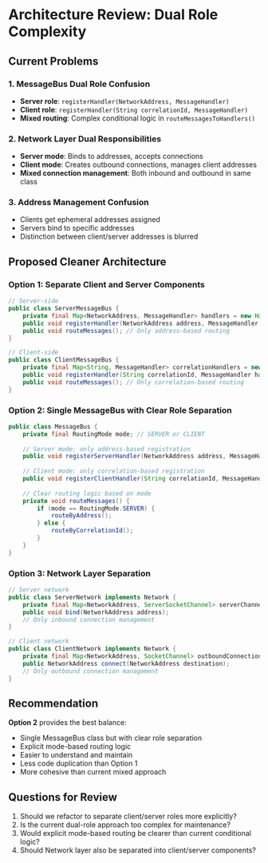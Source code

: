 # Architecture Review: Dual Role Complexity

## Current Problems

### 1. MessageBus Dual Role Confusion
- **Server role**: `registerHandler(NetworkAddress, MessageHandler)` 
- **Client role**: `registerHandler(String correlationId, MessageHandler)`
- **Mixed routing**: Complex conditional logic in `routeMessagesToHandlers()`

### 2. Network Layer Dual Responsibilities  
- **Server mode**: Binds to addresses, accepts connections
- **Client mode**: Creates outbound connections, manages client addresses
- **Mixed connection management**: Both inbound and outbound in same class

### 3. Address Management Confusion
- Clients get ephemeral addresses assigned
- Servers bind to specific addresses  
- Distinction between client/server addresses is blurred

## Proposed Cleaner Architecture

### Option 1: Separate Client and Server Components
```java
// Server-side
public class ServerMessageBus {
    private final Map<NetworkAddress, MessageHandler> handlers = new HashMap<>();
    public void registerHandler(NetworkAddress address, MessageHandler handler);
    public void routeMessages(); // Only address-based routing
}

// Client-side  
public class ClientMessageBus {
    private final Map<String, MessageHandler> correlationHandlers = new HashMap<>();
    public void registerHandler(String correlationId, MessageHandler handler);
    public void routeMessages(); // Only correlation-based routing
}
```

### Option 2: Single MessageBus with Clear Role Separation
```java
public class MessageBus {
    private final RoutingMode mode; // SERVER or CLIENT
    
    // Server mode: only address-based registration
    public void registerServerHandler(NetworkAddress address, MessageHandler handler);
    
    // Client mode: only correlation-based registration  
    public void registerClientHandler(String correlationId, MessageHandler handler);
    
    // Clear routing logic based on mode
    private void routeMessages() {
        if (mode == RoutingMode.SERVER) {
            routeByAddress();
        } else {
            routeByCorrelationId(); 
        }
    }
}
```

### Option 3: Network Layer Separation
```java
// Server network
public class ServerNetwork implements Network {
    private final Map<NetworkAddress, ServerSocketChannel> serverChannels;
    public void bind(NetworkAddress address);
    // Only inbound connection management
}

// Client network  
public class ClientNetwork implements Network {
    private final Map<NetworkAddress, SocketChannel> outboundConnections;
    public NetworkAddress connect(NetworkAddress destination);
    // Only outbound connection management
}
```

## Recommendation

**Option 2** provides the best balance:
- Single MessageBus class but with clear role separation
- Explicit mode-based routing logic
- Easier to understand and maintain
- Less code duplication than Option 1
- More cohesive than current mixed approach

## Questions for Review

1. Should we refactor to separate client/server roles more explicitly?
2. Is the current dual-role approach too complex for maintenance?
3. Would explicit mode-based routing be clearer than current conditional logic?
4. Should Network layer also be separated into client/server components? 